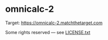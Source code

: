 # omnicalc-2

Target: https://omnicalc-2.matchthetarget.com

Some rights reserved — see [LICENSE.txt](LICENSE.txt)
